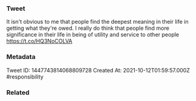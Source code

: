 ### Tweet
It isn't obvious to me that people find the deepest meaning in their life in getting what they're owed. I really do think that people find more significance in their life in being of utility and service to other people https://t.co/HQ3NoCOLVA

### Metadata
Tweet ID: 1447743814068809728
Created At: 2021-10-12T01:59:57.000Z
#responsibility 

### Related

